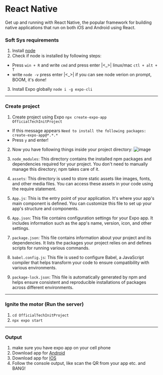 # React Native
Get up and running with React Native, the popular framework for building native applications that run on both iOS and Android using React.

### Soft Sys requirements
1. Install [node](https://nodejs.org/en)
2. Check if node is installed by following steps:
  - Press `win + R` and write `cmd` and press enter |<_>|  linux/mac `ctl + alt + T`
  - write `node -v` press enter |<_>| if you can see node verion on prompt, BOOM, it's done!
3. Install Expo globally `node i -g expo-cli`

***

### Create project
1. Create project using Expo `npx create-expo-app OfficialTechInitProject`
  - If this message appears `Need to install the following packages:  create-expo-app@*.*.*`
  - Press `y` and enter!
2. Now you have following things inside your project directory: ![image](https://github.com/officialtech/react-native/assets/46815338/fc4c5d2d-5be9-42d1-8f75-bd8fc2222554)

3. `node_modules`: This directory contains the installed npm packages and dependencies required for your project. You don't need to manually manage this directory; npm takes care of it.
4. `assets`: This directory is used to store static assets like images, fonts, and other media files. You can access these assets in your code using the require statement.
5. `App.js`: This is the entry point of your application. It's where your app's main component is defined. You can customize this file to set up your app's structure and components.
6. `App.json`: This file contains configuration settings for your Expo app. It includes information such as the app's name, version, icon, and other settings.
7. `package.json`: This file contains information about your project and its dependencies. It lists the packages your project relies on and defines scripts for running various commands.
8. `babel.config.js`: This file is used to configure Babel, a JavaScript compiler that helps transform your code to ensure compatibility with various environments.
9. `package-lock.json`: This file is automatically generated by npm and helps ensure consistent and reproducible installations of packages across different environments.


***


### Ignite the motor (Run the server)
1. `cd OfficialTechInitProject`
2. `npx expo start`

***

### Output
1. make sure you have expo app on your cell phone
2. Download app for [Android](https://play.google.com/store/apps/details?id=host.exp.exponent&pli=1)
3. Download app for [IOS](https://apps.apple.com/us/app/expo-go/id982107779)
4. Follow the console output, like scan the QR from your app etc. and BANG!






